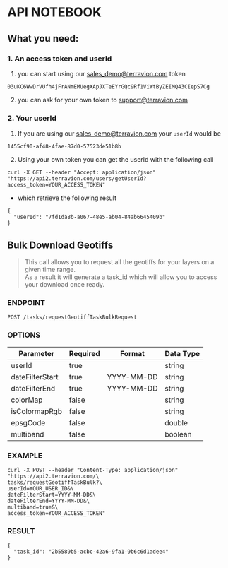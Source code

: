 # API NOTEBOOK

## What you need:

### 1. An access token and userId

1. you can start using our sales_demo@terravion.com token

```
03uKC6WwDrVUfh4jFrANmEMUegXApJXTeEYrGQc9Rf1ViWtByZEIMQ43CIepS7Cg
```
        
2. you can ask for your own token to support@terravion.com

### 2. Your userId

1. If you are using our sales_demo@terravion.com your `userId` would be

```
1455cf90-af48-4fae-87d0-57523de51b8b
```
    
2. Using your own token you can get the userId with the following call

```
curl -X GET --header "Accept: application/json" "https://api2.terravion.com/users/getUserId?access_token=YOUR_ACCESS_TOKEN"
```

* which retrieve the following result

```
{
  "userId": "7fd1da8b-a067-48e5-ab04-84ab6645409b"
}
```

## Bulk Download Geotiffs

> This call allows you to request all the geotiffs for your layers on a given time range.  
> As a result it will generate a task_id which will allow you to access your download once ready.

### ENDPOINT

`POST /tasks/requestGeotiffTaskBulkRequest`

### OPTIONS

| Parameter | Required | Format | Data Type |
| - | - | - | - |
| userId | true | | string |
| dateFilterStart | true | YYYY-MM-DD | string |
| dateFilterEnd | true |YYYY-MM-DD | string |
| colorMap | false |  | string |
| isColormapRgb | false |  | string |
| epsgCode | false |  | double |
| multiband | false |  | boolean |

### EXAMPLE
```
curl -X POST --header "Content-Type: application/json" "https://api2.terravion.com/\
tasks/requestGeotiffTaskBulk?\
userId=YOUR_USER_ID&\
dateFilterStart=YYYY-MM-DD&\
dateFilterEnd=YYYY-MM-DD&\
multiband=true&\
access_token=YOUR_ACCESS_TOKEN"
```
### RESULT
```
{
  "task_id": "2b5589b5-acbc-42a6-9fa1-9b6c6d1adee4"
}
```

